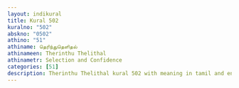 ```yaml
---
layout: indikural
title: Kural 502
kuralno: "502"
abskno: "0502"
athino: "51"
athiname: தெரிந்துதெளிதல்
athinameen: Therinthu Thelithal
athinametr: Selection and Confidence
categories: [51]
description: Therinthu Thelithal kural 502 with meaning in tamil and english 
---
```


